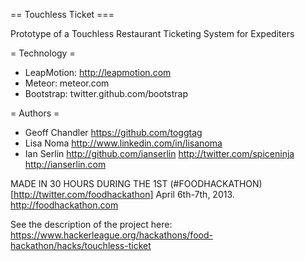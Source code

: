 == Touchless Ticket ===

Prototype of a Touchless Restaurant Ticketing System for Expediters

= Technology =
* LeapMotion: http://leapmotion.com
* Meteor: meteor.com
* Bootstrap: twitter.github.com/bootstrap

= Authors = 

* Geoff Chandler https://github.com/toggtag
* Lisa Noma http://www.linkedin.com/in/lisanoma
* Ian Serlin http://github.com/ianserlin http://twitter.com/spiceninja http://ianserlin.com

MADE IN 30 HOURS DURING THE 1ST (#FOODHACKATHON)[http://twitter.com/foodhackathon] April 6th-7th, 2013.
http://foodhackathon.com

See the description of the project here: https://www.hackerleague.org/hackathons/food-hackathon/hacks/touchless-ticket